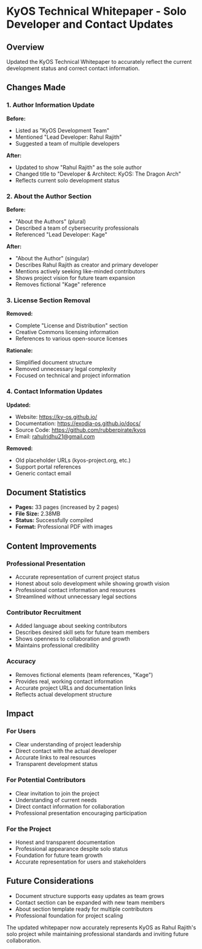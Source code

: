 # KyOS Technical Whitepaper - Solo Developer and Contact Updates

## Overview
Updated the KyOS Technical Whitepaper to accurately reflect the current development status and correct contact information.

## Changes Made

### 1. Author Information Update
**Before:**
- Listed as "KyOS Development Team"
- Mentioned "Lead Developer: Rahul Rajith"
- Suggested a team of multiple developers

**After:**
- Updated to show "Rahul Rajith" as the sole author
- Changed title to "Developer & Architect: KyOS: The Dragon Arch"
- Reflects current solo development status

### 2. About the Author Section
**Before:**
- "About the Authors" (plural)
- Described a team of cybersecurity professionals
- Referenced "Lead Developer: Kage"

**After:**
- "About the Author" (singular)
- Describes Rahul Rajith as creator and primary developer
- Mentions actively seeking like-minded contributors
- Shows project vision for future team expansion
- Removes fictional "Kage" reference

### 3. License Section Removal
**Removed:**
- Complete "License and Distribution" section
- Creative Commons licensing information
- References to various open-source licenses

**Rationale:**
- Simplified document structure
- Removed unnecessary legal complexity
- Focused on technical and project information

### 4. Contact Information Updates
**Updated:**
- Website: https://ky-os.github.io/
- Documentation: https://exodia-os.github.io/docs/
- Source Code: https://github.com/rubberpirate/kyos
- Email: rahulridhu21@gmail.com

**Removed:**
- Old placeholder URLs (kyos-project.org, etc.)
- Support portal references
- Generic contact email

## Document Statistics
- **Pages:** 33 pages (increased by 2 pages)
- **File Size:** 2.38MB
- **Status:** Successfully compiled
- **Format:** Professional PDF with images

## Content Improvements

### Professional Presentation
- Accurate representation of current project status
- Honest about solo development while showing growth vision
- Professional contact information and resources
- Streamlined without unnecessary legal sections

### Contributor Recruitment
- Added language about seeking contributors
- Describes desired skill sets for future team members
- Shows openness to collaboration and growth
- Maintains professional credibility

### Accuracy
- Removes fictional elements (team references, "Kage")
- Provides real, working contact information
- Accurate project URLs and documentation links
- Reflects actual development structure

## Impact

### For Users
- Clear understanding of project leadership
- Direct contact with the actual developer
- Accurate links to real resources
- Transparent development status

### For Potential Contributors
- Clear invitation to join the project
- Understanding of current needs
- Direct contact information for collaboration
- Professional presentation encouraging participation

### For the Project
- Honest and transparent documentation
- Professional appearance despite solo status
- Foundation for future team growth
- Accurate representation for users and stakeholders

## Future Considerations
- Document structure supports easy updates as team grows
- Contact section can be expanded with new team members
- About section template ready for multiple contributors
- Professional foundation for project scaling

The updated whitepaper now accurately represents KyOS as Rahul Rajith's solo project while maintaining professional standards and inviting future collaboration.
